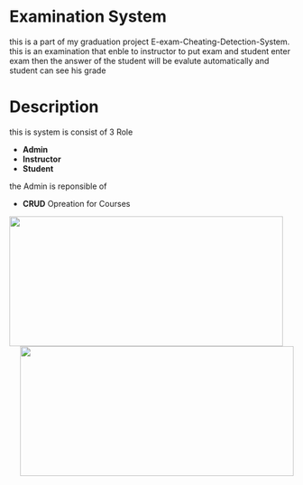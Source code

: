 # Examination System 
this is a part of my graduation project E-exam-Cheating-Detection-System.
this is an examination that enble to instructor to put exam and student enter exam then the answer of the student will be evalute automatically and student can see his grade 

# Description
this is system is consist of 3 Role
* **Admin**
* **Instructor**
* **Student**

the Admin is reponsible of 
*  **CRUD** Opreation for Courses
<p align="center">
  <img align="left" width="485" height="230" src="https://github.com/MostafaMagdy55/Examination-System/blob/main/images/Cousres.PNG"> 
  <img align="right" width="485" height="230" src="https://github.com/MostafaMagdy55/Examination-System/blob/main/images/addCourse.PNG"> 
  </p>


